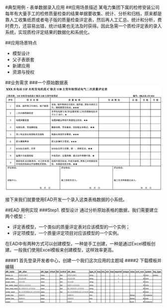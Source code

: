 #典型用例 - 表单数据录入应用
##应用场景描述
某电力集团下属的检修安装公司每年有大量手工的检修质量检查的结果单据要收集、统计、分析和归档，原来都是靠人工收集纸质或者电子版的质量检查评定表，然后再人工汇总、统计和分析，费时费力，还容易出错，统计结果也无法及时获得。因此急需一个质检评定表的录入系统，实现质检评定结果的数据化和系统化。

##应用场景特点
- 模型设计
- 父子表嵌套
- 新建应用
- 资源与授权

##业务需求
###一个原始数据表 
![image](../images/usecase/quality-check-table.png)

接下来我们就要使用EAD开发一个录入这类表格数据的小系统。

##EAD 用例实现
###Step1. 模型设计
通过分析原始表格的数据，我们需要建立两个模型：

- 评定表模型，一个类似的质量评定表对应该模型的一个实例；
- 评定项模型，一个质量评定项目对应该模型的一个实例。

在EAD中有两种方式可以创建模型，一种是手工创建，一种是通过Excel模板创建。一般我们使用Excel模板来创建模型，这样效率更高。

####1 首先登录开发者中心，创建一个我们这次应用的主题域
####2 下载模板并编辑
![image](../images/usecase/quality-check-model.png)








